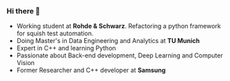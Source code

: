 ### Hi there 👋
- Working student at **Rohde & Schwarz**. Refactoring a python framework for squish test automation.
- Doing Master's in Data Engineering and Analytics at **TU Munich**
- Expert in C++ and learning Python
- Passionate about Back-end development, Deep Learning and Computer Vision
- Former Researcher and C++ developer at **Samsung**
